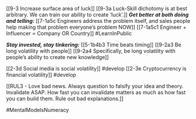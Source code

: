 [[9-3 Increase surface area of luck]]
[[9-3a Luck-Skill dichotomy is at best arbitrary. We can train our ability to create ‘luck’.]]
	***Get better at both doing and telling:***
		[[7-1a5c Engineers address the problem itself, and sales people help making that problem everyone’s problem NOW]]
		[[7-1a5c1 Engineer + Influencer = Company OR Country]]
#LearnInPublic 

***Stay invested, stay tinkering:***
[[5-1b4b3 Time beats timing]]
[[9-2a3 Be long volatility with people]]
	[[9-2a4 Specifically, be long volatility with people’s ability to create new knowledge]]

[[2-3d Social media is social volatility]] #develop 
[[2-3e Cryptocurrency is financial volatility]] #develop 

[[RUL3 - Love bad news. Always question to falsify your idea and theory. Invalidate ASAP. How fast you can invalidate matters as much as how fast you can build them. Rule out bad explanations.]]

#MentalModelsNumeracy 